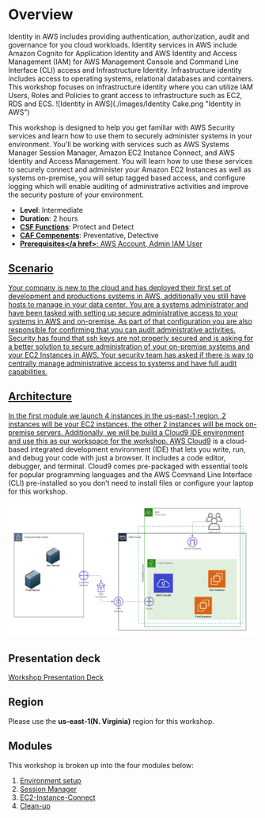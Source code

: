# Overview

Identity in AWS includes providing authentication, authorization, audit and governance for you cloud workloads. Identity services in AWS include Amazon Cognito for Application Identity and AWS Identity and Access Management (IAM) for AWS Management Console and Command Line Interface (CLI) access and Infrastructure Identity. Infrastructure identity includes access to operating systems, relational databases and containers.  This workshop focuses on infrastructure identity where you can utilize IAM Users, Roles and Policies to grant access to infrastructure such as EC2, RDS and ECS.
![Identity in AWS](./images/Identity Cake.png "Identity in AWS")

This workshop is designed to help you get familiar with AWS Security services and learn how to use them to securely administer systems in your environment.  You'll be working with services such as AWS Systems Manager Session Manager, Amazon EC2 Instance Connect, and AWS Identity and Access Management. You will learn how to use these services to securely connect and administer your Amazon EC2 Instances as well as systems on-premise, you will setup tagged based access, and configure logging which will enable auditing of administrative activities and improve the security posture of your environment.

* **Level**: Intermediate
* **Duration**: 2 hours
* **<a href="https://www.nist.gov/cyberframework/online-learning/components-framework" target="_blank">CSF Functions</a>**: Protect and Detect
* **<a href="https://d0.awsstatic.com/whitepapers/AWS_CAF_Security_Perspective.pdf" target="_blank">CAF Components</a>**: Preventative, Detective
* **<a href="https://awssecworkshops.com/getting-started/" target="_blank">Prerequisites</a href>**: AWS Account, Admin IAM User

## Scenario

Your company is new to the cloud and has deployed their first set of development and productions systems in AWS, additionally you still have hosts to manage in your data center.  You are a systems administrator and have been tasked with setting up secure administrative access to your systems in AWS and on-premise.  As part of that configuration you are also responsible for confirming that you can audit administrative activities. Security has found that ssh keys are not properly secured and is asking for a better solution to secure administration of your on-premise systems and your EC2 Instances in AWS. Your security team has asked if there is way to centrally manage administrative access to systems and have full audit capabilities.

## Architecture

In the first module we launch 4 instances in the us-east-1 region, 2 instances will be your EC2 instances, the other 2 instances will be mock on-premise servers. Additionally, we will be build a Cloud9 IDE environment and use this as our workspace for the workshop. <a href=https://aws.amazon.com/cloud9  target="_blank">AWS Cloud9</a> is a cloud-based integrated development environment (IDE) that lets you write, run, and debug your code with just a browser. It includes a code editor, debugger, and terminal. Cloud9 comes pre-packaged with essential tools for popular programming languages and the AWS Command Line Interface (CLI) pre-installed so you don’t need to install files or configure your laptop for this workshop.

![Architecture](./images/diagram-basic-arch2.png "Workload Architecture")

## Presentation deck
[Workshop Presentation Deck](./infrastructure-identity-workshop-presentation.pdf)

## Region
Please use the **us-east-1(N. Virginia)** region for this workshop.

## Modules

This workshop is broken up into the four modules below:

1. [Environment setup](./01-environment-setup.md)
2. [Session Manager](./02-using-AWS-Systems-Manager-Session-Manager.md)
3. [EC2-Instance-Connect](./03-using-EC2-Instance-Connect.md)
4. [Clean-up](./04-cleanup.md)
